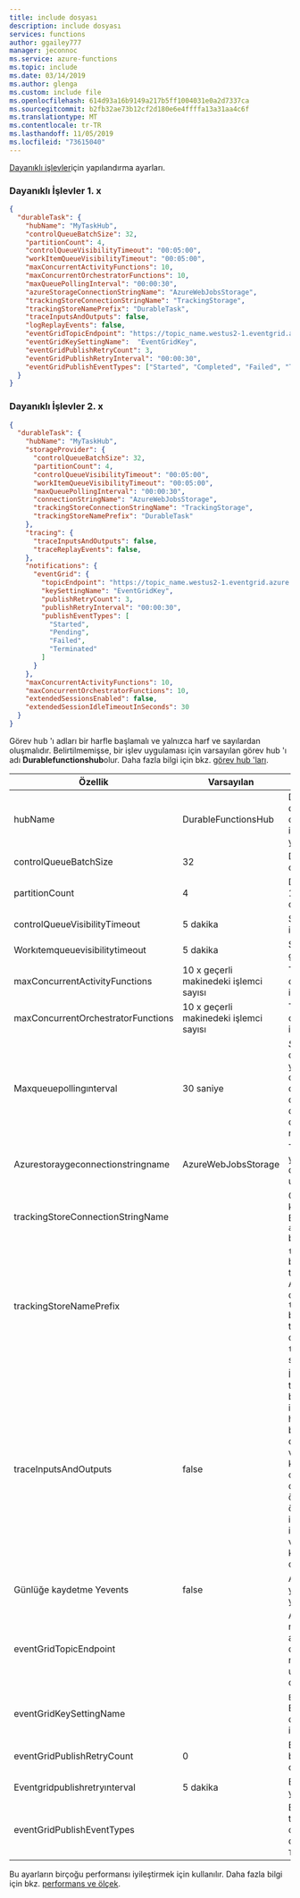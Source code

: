 ```yaml
---
title: include dosyası
description: include dosyası
services: functions
author: ggailey777
manager: jeconnoc
ms.service: azure-functions
ms.topic: include
ms.date: 03/14/2019
ms.author: glenga
ms.custom: include file
ms.openlocfilehash: 614d93a16b9149a217b5ff1004031e0a2d7337ca
ms.sourcegitcommit: b2fb32ae73b12cf2d180e6e4ffffa13a31aa4c6f
ms.translationtype: MT
ms.contentlocale: tr-TR
ms.lasthandoff: 11/05/2019
ms.locfileid: "73615040"
---
```

[Dayanıklı işlevler](../articles/azure-functions/durable-functions-overview.md)için yapılandırma ayarları.

### <a name="durable-functions-1x"></a>Dayanıklı İşlevler 1. x

```json
{
  "durableTask": {
    "hubName": "MyTaskHub",
    "controlQueueBatchSize": 32,
    "partitionCount": 4,
    "controlQueueVisibilityTimeout": "00:05:00",
    "workItemQueueVisibilityTimeout": "00:05:00",
    "maxConcurrentActivityFunctions": 10,
    "maxConcurrentOrchestratorFunctions": 10,
    "maxQueuePollingInterval": "00:00:30",
    "azureStorageConnectionStringName": "AzureWebJobsStorage",
    "trackingStoreConnectionStringName": "TrackingStorage",
    "trackingStoreNamePrefix": "DurableTask",
    "traceInputsAndOutputs": false,
    "logReplayEvents": false,
    "eventGridTopicEndpoint": "https://topic_name.westus2-1.eventgrid.azure.net/api/events",
    "eventGridKeySettingName":  "EventGridKey",
    "eventGridPublishRetryCount": 3,
    "eventGridPublishRetryInterval": "00:00:30",
    "eventGridPublishEventTypes": ["Started", "Completed", "Failed", "Terminated"]
  }
}
```

### <a name="durable-functions-2-0-host-json"></a>Dayanıklı İşlevler 2. x

```json
{
  "durableTask": {
    "hubName": "MyTaskHub",
    "storageProvider": {
      "controlQueueBatchSize": 32,
      "partitionCount": 4,
      "controlQueueVisibilityTimeout": "00:05:00",
      "workItemQueueVisibilityTimeout": "00:05:00",
      "maxQueuePollingInterval": "00:00:30",
      "connectionStringName": "AzureWebJobsStorage",
      "trackingStoreConnectionStringName": "TrackingStorage",
      "trackingStoreNamePrefix": "DurableTask"
    },
    "tracing": {
      "traceInputsAndOutputs": false,
      "traceReplayEvents": false,
    },
    "notifications": {
      "eventGrid": {
        "topicEndpoint": "https://topic_name.westus2-1.eventgrid.azure.net/api/events",
        "keySettingName": "EventGridKey",
        "publishRetryCount": 3,
        "publishRetryInterval": "00:00:30",
        "publishEventTypes": [
          "Started",
          "Pending",
          "Failed",
          "Terminated"
        ]
      }
    },
    "maxConcurrentActivityFunctions": 10,
    "maxConcurrentOrchestratorFunctions": 10,
    "extendedSessionsEnabled": false,
    "extendedSessionIdleTimeoutInSeconds": 30
  }
}
```

Görev hub 'ı adları bir harfle başlamalı ve yalnızca harf ve sayılardan oluşmalıdır. Belirtilmemişse, bir işlev uygulaması için varsayılan görev hub 'ı adı **Durablefunctionshub**olur. Daha fazla bilgi için bkz. [görev hub 'ları](../articles/azure-functions/durable-functions-task-hubs.md).

|Özellik  |Varsayılan | Açıklama |
|---------|---------|---------|
|hubName|DurableFunctionsHub|Diğer [görev hub 'ı](../articles/azure-functions/durable-functions-task-hubs.md) adları, aynı depolama arka ucunu kullanıyor olsalar dahi, birden çok dayanıklı işlevler uygulamayı birbirinden yalıtmak için kullanılabilir.|
|controlQueueBatchSize|32|Denetim sırasından tek seferde çekilecek ileti sayısı.|
|partitionCount |4|Denetim kuyruğu için bölüm sayısı. 1 ile 16 arasında pozitif bir tamsayı olabilir.|
|controlQueueVisibilityTimeout |5 dakika|Sıradan çıkarılan denetim sırası iletilerinin görünürlük zaman aşımı.|
|Workıtemqueuevisibilitytimeout |5 dakika|Sıraya alınan iş öğesi sıra iletilerinin görünürlük zaman aşımı.|
|maxConcurrentActivityFunctions |10 x geçerli makinedeki işlemci sayısı|Tek bir konak örneğinde eşzamanlı olarak işlenebilecek etkinlik işlevlerinin maksimum sayısı.|
|maxConcurrentOrchestratorFunctions |10 x geçerli makinedeki işlemci sayısı|Tek bir konak örneğinde eşzamanlı olarak işlenebilecek Orchestrator işlevlerinin maksimum sayısı.|
|Maxqueuepollingınterval|30 saniye|*SS: DD: ss* biçiminde maksimum denetim ve iş öğesi kuyruğu yoklama aralığı. Daha yüksek değerler ileti işleme gecikmelerinin oluşmasına neden olabilir. Daha düşük değerler, daha yüksek depolama işlemleri nedeniyle depolama maliyetlerinin artmasına neden olabilir.|
|Azurestoraygeconnectionstringname |AzureWebJobsStorage|Temel Azure depolama kaynaklarını yönetmek için kullanılan Azure depolama bağlantı dizesine sahip uygulama ayarının adı.|
|trackingStoreConnectionStringName||Geçmiş ve örnekler tabloları için kullanılacak bağlantı dizesinin adı. Belirtilmezse, `azureStorageConnectionStringName` bağlantısı kullanılır.|
|trackingStoreNamePrefix||`trackingStoreConnectionStringName` belirtildiğinde geçmiş ve örnekler tabloları için kullanılacak ön ek. Ayarlanmamışsa, varsayılan ön ek değeri `DurableTask`olacaktır. `trackingStoreConnectionStringName` belirtilmemişse, geçmiş ve örnekler tabloları ön ek olarak `hubName` değerini kullanır ve `trackingStoreNamePrefix` ayarı yok sayılır.|
|traceInputsAndOutputs |false|İşlev çağrılarının giriş ve çıkışları takip edilip edilmeyeceğini belirten bir değer. İşlev yürütme olaylarının izlenirken, işlev çağrılarının seri hale getirilmiş giriş ve çıkışlarındaki bayt sayısını eklemek varsayılan davranıştır. Bu davranış, girişlerin ve çıktıların günlüğe kaydetmeksizin veya farkında olmadan hassas bilgileri açığa çıkarmadan nasıl göründüğünü öğrenmek için en az bilgi sağlar. Bu özelliğin true olarak ayarlanması, işlev girişlerinin ve çıktıların tüm içeriğini günlüğe kaydetmek için varsayılan işlev günlüğe kaydetmenin oluşmasına neden olur.|
|Günlüğe kaydetme Yevents|false|Application Insights için düzenleme yeniden yürütme olaylarının yazılacağını belirten bir değer.|
|eventGridTopicEndpoint ||Azure Event Grid özel konu uç noktasının URL 'SI. Bu özellik ayarlandığında, düzenleme yaşam döngüsü bildirim olayları bu uç noktada yayımlanır. Bu özellik uygulama ayarları çözümlemesini destekler.|
|eventGridKeySettingName ||`EventGridTopicEndpoint`' de Azure Event Grid özel konu ile kimlik doğrulaması için kullanılan anahtarı içeren uygulama ayarının adı.|
|eventGridPublishRetryCount|0|Event Grid konusunda yayımlama başarısız olursa kaç kez yeniden deneneceği.|
|Eventgridpublishretryınterval|5 dakika|Event Grid, *HH: mm: ss* biçiminde yeniden deneme aralığı yayımlar.|
|eventGridPublishEventTypes||Event Grid yayımlanacak olay türlerinin listesi. Belirtilmezse, tüm olay türleri yayımlanır. İzin verilen değerler `Started`, `Completed`, `Failed`, `Terminated`içerir.|

Bu ayarların birçoğu performansı iyileştirmek için kullanılır. Daha fazla bilgi için bkz. [performans ve ölçek](../articles/azure-functions/durable-functions-perf-and-scale.md).
